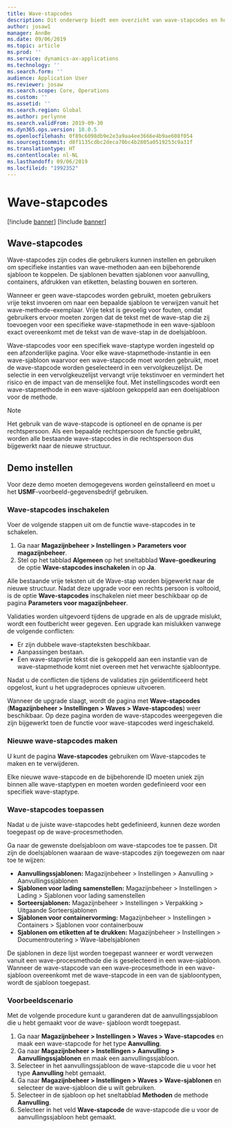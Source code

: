 ```yaml
---
title: Wave-stapcodes
description: Dit onderwerp biedt een overzicht van wave-stapcodes en hoe deze worden gebruikt.
author: josaw1
manager: AnnBe
ms.date: 09/06/2019
ms.topic: article
ms.prod: ''
ms.service: dynamics-ax-applications
ms.technology: ''
ms.search.form: ''
audience: Application User
ms.reviewer: josaw
ms.search.scope: Core, Operations
ms.custom: ''
ms.assetid: ''
ms.search.region: Global
ms.author: perlynne
ms.search.validFrom: 2019-09-30
ms.dyn365.ops.version: 10.0.5
ms.openlocfilehash: 0f89c6098db9e2e3a9aa4ee3666e4b9ae608f054
ms.sourcegitcommit: d8f1135cdbc2deca70bc4b2805a0519253c9a31f
ms.translationtype: HT
ms.contentlocale: nl-NL
ms.lasthandoff: 09/06/2019
ms.locfileid: "1992352"
---
```

# <a name="wave-step-codes"></a>Wave-stapcodes

[!include [banner](../includes/preview-banner.md)]
[!include [banner](../includes/banner.md)]

## <a name="about-wave-step-codes"></a>Wave-stapcodes

Wave-stapcodes zijn codes die gebruikers kunnen instellen en gebruiken om specifieke instanties van wave-methoden aan een bijbehorende sjabloon te koppelen. De sjablonen bevatten sjablonen voor aanvulling, containers, afdrukken van etiketten, belasting bouwen en sorteren.

Wanneer er geen wave-stapcodes worden gebruikt, moeten gebruikers vrije tekst invoeren om naar een bepaalde sjabloon te verwijzen vanuit het wave-methode-exemplaar. Vrije tekst is gevoelig voor fouten, omdat gebruikers ervoor moeten zorgen dat de tekst met de wave-stap die zij toevoegen voor een specifieke wave-stapmethode in een wave-sjabloon exact overeenkomt met de tekst van de wave-stap in de doelsjabloon.

Wave-stapcodes voor een specifiek wave-staptype worden ingesteld op een afzonderlijke pagina. Voor elke wave-stapmethode-instantie in een wave-sjabloon waarvoor een wave-stapcode moet worden gebruikt, moet de wave-stapcode worden geselecteerd in een vervolgkeuzelijst. De selectie in een vervolgkeuzelijst vervangt vrije tekstinvoer en vermindert het risico en de impact van de menselijke fout. Met instellingscodes wordt een wave-stapmethode in een wave-sjabloon gekoppeld aan een doelsjabloon voor de methode.

> [!NOTE]
> Het gebruik van de wave-stapcode is optioneel en de opname is per rechtspersoon. Als een bepaalde rechtspersoon de functie gebruikt, worden alle bestaande wave-stapcodes in die rechtspersoon dus bijgewerkt naar de nieuwe structuur.

## <a name="setup-demo"></a>Demo instellen 

Voor deze demo moeten demogegevens worden geïnstalleerd en moet u het **USMF**-voorbeeld-gegevensbedrijf gebruiken.

### <a name="enable-wave-step-codes"></a>Wave-stapcodes inschakelen

Voer de volgende stappen uit om de functie wave-stapcodes in te schakelen.

1. Ga naar **Magazijnbeheer \> Instellingen \> Parameters voor magazijnbeheer**.
2. Stel op het tabblad **Algemeen** op het sneltabblad **Wave-goedkeuring** de optie **Wave-stapcodes inschakelen** in op **Ja**.

Alle bestaande vrije teksten uit de Wave-stap worden bijgewerkt naar de nieuwe structuur. Nadat deze upgrade voor een rechts persoon is voltooid, is de optie **Wave-stapcodes** inschakelen niet meer beschikbaar op de pagina **Parameters voor magazijnbeheer**.

Validaties worden uitgevoerd tijdens de upgrade en als de upgrade mislukt, wordt een foutbericht weer gegeven. Een upgrade kan mislukken vanwege de volgende conflicten:

- Er zijn dubbele wave-stapteksten beschikbaar.
- Aanpassingen bestaan.
- Een wave-stapvrije tekst die is gekoppeld aan een instantie van de wave-stapmethode komt niet overeen met het verwachte sjabloontype.

Nadat u de conflicten die tijdens de validaties zijn geïdentificeerd hebt opgelost, kunt u het upgradeproces opnieuw uitvoeren.

Wanneer de upgrade slaagt, wordt de pagina met **Wave-stapcodes** (**Magazijnbeheer \> Instellingen \> Waves \> Wave-stapcodes**) weer beschikbaar. Op deze pagina worden de wave-stapcodes weergegeven die zijn bijgewerkt toen de functie voor wave-stapcodes werd ingeschakeld.

### <a name="create-new-wave-step-codes"></a>Nieuwe wave-stapcodes maken

U kunt de pagina **Wave-stapcodes** gebruiken om Wave-stapcodes te maken en te verwijderen.

Elke nieuwe wave-stapcode en de bijbehorende ID moeten uniek zijn binnen alle wave-staptypen en moeten worden gedefinieerd voor een specifiek wave-staptype.

### <a name="apply-wave-step-codes"></a>Wave-stapcodes toepassen

Nadat u de juiste wave-stapcodes hebt gedefinieerd, kunnen deze worden toegepast op de wave-procesmethoden.

Ga naar de gewenste doelsjabloon om wave-stapcodes toe te passen. Dit zijn de doelsjablonen waaraan de wave-stapcodes zijn toegewezen om naar toe te wijzen:

- **Aanvullingssjablonen:** Magazijnbeheer \> Instellingen \> Aanvulling \> Aanvullingssjablonen
- **Sjablonen voor lading samenstellen:** Magazijnbeheer \> Instellingen \> Lading \> Sjablonen voor lading samenstellen
- **Sorteersjablonen:** Magazijnbeheer \> Instellingen \> Verpakking \> Uitgaande Sorteersjablonen
- **Sjablonen voor containervorming:** Magazijnbeheer \> Instellingen \> Containers \> Sjablonen voor containerbouw
- **Sjablonen om etiketten af te drukken:** Magazijnbeheer \> Instellingen \> Documentroutering \> Wave-labelsjablonen

De sjablonen in deze lijst worden toegepast wanneer er wordt verwezen vanuit een wave-procesmethode die is geselecteerd in een wave-sjabloon. Wanneer de wave-stapcode van een wave-procesmethode in een wave-sjabloon overeenkomt met de wave-stapcode in een van de sjabloontypen, wordt de sjabloon toegepast.

### <a name="sample-scenario"></a>Voorbeeldscenario

Met de volgende procedure kunt u garanderen dat de aanvullingssjabloon die u hebt gemaakt voor de wave- sjabloon wordt toegepast.

1. Ga naar **Magazijnbeheer \> Instellingen \> Waves \> Wave-stapcodes** en maak een wave-stapcode for het type **Aanvulling**.
2. Ga naar **Magazijnbeheer \> Instellingen \> Aanvulling \> Aanvullingssjablonen** en maak een aanvullingssjabloon.
3. Selecteer in het aanvullingssjabloon de wave-stapcode die u voor het type **Aanvulling** hebt gemaakt.
4. Ga naar **Magazijnbeheer \> Instellingen \> Waves \> Wave-sjablonen** en selecteer de wave-sjabloon die u wilt gebruiken.
5. Selecteer in de sjabloon op het sneltabblad **Methoden** de methode **Aanvulling**.
6. Selecteer in het veld **Wave-stapcode** de wave-stapcode die u voor de aanvullingssjabloon hebt gemaakt.
